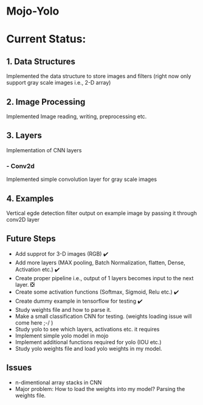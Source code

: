 # Mojo-Yolo
# Current Status:
## 1. Data Structures
Implemented the data structure to store images and filters (right now only support gray scale images i.e., 2-D array)
## 2. Image Processing
Implemented Image reading, writing, preprocessing etc.
## 3. Layers
Implementation of CNN layers
### - Conv2d
Implemented simple convolution layer for gray scale images
## 4. Examples
Vertical egde detection filter output on example image by passing it through conv2D layer
## Future Steps
* Add supprot for 3-D images (RGB) ✔️
* Add more layers (MAX pooling, Batch Normalization, flatten, Dense, Activation etc.) ✔️
* Create proper pipeline i.e., output of 1 layers becomes input to the next layer. ❎
* Create some activation functions (Softmax, Sigmoid, Relu etc.) ✔️
* Create dummy example in tensorflow for testing ✔️
* Study weights file and how to parse it.
* Make a small classification CNN for testing. (weights loading issue will come here ;-/ )
* Study yolo to see which layers, activations etc. it requires
* Implement simple yolo model in mojo
* Implement additional functions required for yolo (IOU etc.)
* Study yolo weights file and load yolo weights in my model.
## Issues
* n-dimentional array stacks in CNN
* Major problem: How to load the weights into my model? Parsing the weights file.
